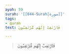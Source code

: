 ```yaml
---
ayah: 59
surah: '[[044-Surah|سورة]]'
tags:
- quran
text: فَارْتَقِبْ إِنَّهُم مُّرْتَقِبُونَ

---
```

> فَارْتَقِبْ إِنَّهُم مُّرْتَقِبُونَ
